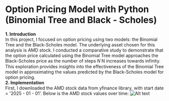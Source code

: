 # Option Pricing Model with Python (Binomial Tree and Black - Scholes)
**1. Introduction**  
In this project, I focused on option pricing using two models: the Binomial Tree and the Black-Scholes model. The underlying asset chosen for this analysis is AMD stock. I conducted a comparative study to demonstrate that the option price calculated using the Binomial Tree model approaches the Black-Scholes price as the number of steps 
𝑁
N increases towards infinity. This exploration provides insights into the effectiveness of the Binomial Tree model in approximating the values predicted by the Black-Scholes model for option pricing.  
**2. Implementation**  
First, I downloaded the AMD stock data from yfinance library, with start date = '2025 - 01 - 01'. Below is the AMD stock values over time: 
![Alt text](https://drive.google.com/uc?export=view&id=1h8XbS85apdjRCSSSpfVBovWVFPDEnLQ-)




